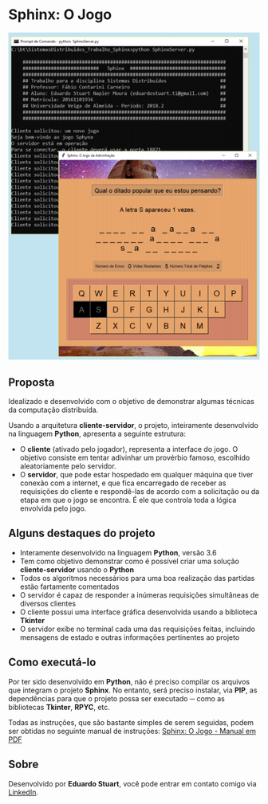 # Sphinx: O Jogo

![Sphinx: Cliente e Servidor em operação](tela.png)

## Proposta
  Idealizado e desenvolvido com o objetivo de demonstrar algumas técnicas da computação distribuída.

  Usando a arquitetura **cliente-servidor**, o projeto, inteiramente desenvolvido na linguagem **Python**, apresenta a seguinte estrutura:
    
  * O **cliente** (ativado pelo jogador), representa a interface do jogo. O objetivo consiste em tentar adivinhar um provérbio famoso, escolhido aleatoriamente pelo servidor.  
  * O **servidor**, que pode estar hospedado em qualquer máquina que tiver conexão com a internet, e que fica encarregado de receber as requisições do cliente e respondê-las de acordo com a solicitação ou da etapa em que o jogo se encontra. É ele que controla toda a lógica envolvida pelo jogo.

## Alguns destaques do projeto
  * Interamente desenvolvido na linguagem **Python**, versão 3.6
  * Tem como objetivo demonstrar como é possível criar uma solução **cliente-servidor** usando o **Python**
  * Todos os algoritmos necessários para uma boa realização das partidas estão fartamente comentados
  * O servidor é capaz de responder a inúmeras requisições simultâneas de diversos clientes
  * O cliente possui uma interface gráfica desenvolvida usando a biblioteca **Tkinter**
  * O servidor exibe no terminal cada uma das requisições feitas, incluindo mensagens de estado e outras informações pertinentes ao projeto

## Como executá-lo
  Por ter sido desenvolvido em **Python**, não é preciso compilar os arquivos que integram o projeto **Sphinx**. No entanto, será preciso instalar, via **PIP**, as dependências para que o projeto possa ser executado ─ como as bibliotecas **Tkinter**, **RPYC**, etc.

  Todas as instruções, que são bastante simples de serem seguidas, podem ser obtidas no seguinte manual de instruções: [Sphinx: O Jogo - Manual em PDF](https://github.com/eduardo-stuart/Sphinx/blob/master/Sphinx%20-%20Trabalho%20da%20disciplina%20Sistemas%20Distribu%C3%ADdos.pdf)

## Sobre
  Desenvolvido por **Eduardo Stuart**, você pode entrar em contato comigo via [LinkedIn](https://www.linkedin.com/in/eduardo-stuart/).   